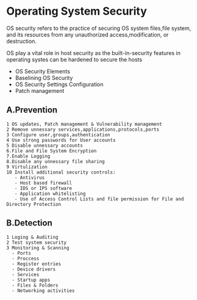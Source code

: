 # Operating System Security

OS security refers to the practice of securing OS system files,file system, and its resources from any unauthorized access,modification, or destruction.

OS play a vital role in host security as the built-in-security features in operating systes can be hardened to secure the hosts

- OS Security Elements
-   Baselining OS Security
-   OS Security Settings Configuration
-   Patch management




## A.Prevention  
  
	1 OS updates, Patch management & Vulnerability management
	2 Remove unnessary services,applications,protocols,ports   
	3 Configure user,groups,authentication 
	4 Use strong passwords for User accounts
	5 Disable unnessary accounts
	6.File and File System Encryption
	7.Enable Logging
	8.Disable any unnessary file sharing
	9 Virtulization  
	10 Install additional security controls:
	   - Antivirus
	   - Host based firewall
	   - IDS or IPS software
	   - Application whitelisting
	   - Use of Access Control Lists and file permission for File and Directory Protection
	
## B.Detection  
  
	1 Loging & Auditing
	2 Test system security   
	3 Monitoring & Scanning 
	  - Ports
	  - Proccess
	  - Register entries
	  - Device drivers
	  - Services
	  - Startup apps
	  - Files & Folders
	  - Networking activities

